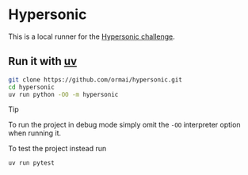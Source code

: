 # Hypersonic

This is a local runner for the [Hypersonic challenge](https://www.codingame.com/ide/puzzle/hypersonic).

## Run it with [uv](https://github.com/astral-sh/uv)

```sh
git clone https://github.com/ormai/hypersonic.git
cd hypersonic
uv run python -OO -m hypersonic
```

> [!TIP]
> To run the project in debug mode simply omit the `-OO` interpreter option when running it.

To test the project instead run

```sh
uv run pytest
```